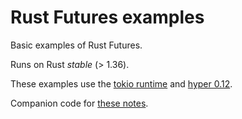 # Rust Futures examples

Basic examples of Rust Futures.

Runs on Rust *stable* (> 1.36).

These examples use the [tokio runtime](https://tokio.rs) and [hyper 0.12](https://hyper.rs).

Companion code for [these notes](https://apiraino.github.io/rust-future-examples/).
